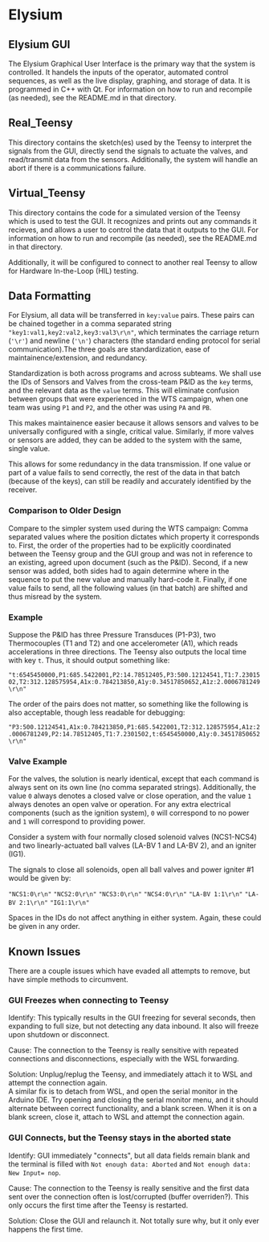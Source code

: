 # Elysium
## Elysium GUI
The Elysium Graphical User Interface is the primary way that the system is controlled. It handels the inputs of the operator, automated control sequences, as well as the live display, graphing, and storage of data. It is programmed in C++ with Qt. For information on how to run and recompile (as needed), see the README.md in that directory.

## Real_Teensy
This directory contains the sketch(es) used by the Teensy to interpret the signals from the GUI, directly send the signals to actuate the valves, and read/transmit data from the sensors. Additionally, the system will handle an abort if there is a communications failure.

## Virtual_Teensy
This directory contains the code for a simulated version of the Teensy which is used to test the GUI. It recognizes and prints out any commands it recieves, and allows a user to control the data that it outputs to the GUI. For information on how to run and recompile (as needed), see the README.md in that directory.

Additionally, it will be configured to connect to another real Teensy to allow for Hardware In-the-Loop (HIL) testing.

## Data Formatting
For Elysium, all data will be transferred in `key:value` pairs. These pairs can be chained together in a comma separated string `"key1:val1,key2:val2,key3:val3\r\n"`, which terminates the carriage return (`'\r'`) and newline (`'\n'`) characters (the standard ending protocol for serial communication).The three goals are standardization, ease of maintainence/extension, and redundancy.

Standardization is both across programs and across subteams. We shall use the IDs of Sensors and Valves from the cross-team P&ID as the `key` terms, and the relevant data as the `value` terms. This will eliminate confusion between groups that were experienced in the WTS campaign, when one team was using `P1` and `P2`, and the other was using `PA` and `PB`.

This makes maintainence easier because it allows sensors and valves to be universally configured with a single, critical value. Similarly, if more valves or sensors are added, they can be added to the system with the same, single value.

This allows for some redundancy in the data transmission. If one value or part of a value fails to send correctly, the rest of the data in that batch (because of the keys), can still be readily and accurately identified by the receiver.

### Comparison to Older Design
Compare to the simpler system used during the WTS campaign: Comma separated values where the position dictates which property it corresponds to. First, the order of the properties had to be explicitly coordinated between the Teensy group and the GUI group and was not in reference to an existing, agreed upon document (such as the P&ID). Second, if a new sensor was added, both sides had to again determine where in the sequence to put the new value and manually hard-code it. Finally, if one value fails to send, all the following values (in that batch) are shifted and thus misread by the system.

### Example
Suppose the P&ID has three Pressure Transduces (P1-P3), two Thermocouples (T1 and T2) and one accelerometer (A1), which reads accelerations in three directions. The Teensy also outputs the local time with key `t`. Thus, it should output something like:

`"t:6545450000,P1:685.5422001,P2:14.78512405,P3:500.12124541,T1:7.2301502,T2:312.128575954,A1x:0.784213850,A1y:0.34517850652,A1z:2.0006781249\r\n"`

The order of the pairs does not matter, so something like the following is also acceptable, though less readable for debugging:

`"P3:500.12124541,A1x:0.784213850,P1:685.5422001,T2:312.128575954,A1z:2.0006781249,P2:14.78512405,T1:7.2301502,t:6545450000,A1y:0.34517850652\r\n"`

### Valve Example
For the valves, the solution is nearly identical, except that each command is always sent on its own line (no comma separated strings). Additionally, the value `0` always denotes a closed valve or close operation, and the value `1` always denotes an open valve or operation. For any extra electrical components (such as the ignition system), `0` will correspond to no power and `1` will correspond to providing power.

Consider a system with four normally closed solenoid valves (NCS1-NCS4) and two linearly-actuated ball valves (LA-BV 1 and LA-BV 2), and an igniter (IG1).

The signals to close all solenoids, open all ball valves and power igniter #1 would be given by:

`"NCS1:0\r\n"`
`"NCS2:0\r\n"`
`"NCS3:0\r\n"`
`"NCS4:0\r\n"`
`"LA-BV 1:1\r\n"`
`"LA-BV 2:1\r\n"`
`"IG1:1\r\n"`

Spaces in the IDs do not affect anything in either system. Again, these could be given in any order.

## Known Issues
There are a couple issues which have evaded all attempts to remove, but have simple methods to circumvent.

### GUI Freezes when connecting to Teensy
Identify: This typically results in the GUI freezing for several seconds, then expanding to full size, but not detecting any data inbound. It also will freeze upon shutdown or disconnect.

Cause: The connection to the Teensy is really sensitive with repeated connections and disconnections, especially with the WSL forwarding.

Solution: Unplug/replug the Teensy, and immediately attach it to WSL and attempt the connection again.<br>
A similar fix is to detach from WSL, and open the serial monitor in the Arduino IDE. Try opening and closing the serial monitor menu, and it should alternate between correct functionality, and a blank screen. When it is on a blank screen, close it, attach to WSL and attempt the connection again.

### GUI Connects, but the Teensy stays in the aborted state
Identify: GUI immediately "connects", but all data fields remain blank and the terminal is filled with `Not enough data: Aborted` and `Not enough data: New Input= nop`.

Cause: The connection to the Teensy is really sensitive and the first data sent over the connection often is lost/corrupted (buffer overriden?). This only occurs the first time after the Teensy is restarted.

Solution: Close the GUI and relaunch it. Not totally sure why, but it only ever happens the first time.
